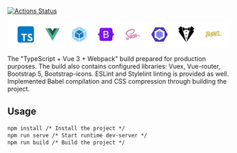 [![Actions Status](https://github.com/buravlev-arthur/TS-Vue-3-Webpack-build/workflows/build/badge.svg)](https://github.com/buravlev-arthur/TS-Vue-3-Webpack-build/actions/workflows/build.yml)

![Stack technologies](https://github.com/buravlev-arthur/TS-Vue-3-Webpack-build/blob/main/cover.jpg?raw=true)

The "TypeScript + Vue 3 + Webpack" build prepared for production purposes. The build also contains configured libraries: Vuex, Vue-router, Bootstrap 5, Bootstrap-icons. ESLint and Stylelint linting is provided as well. Implemented Babel compilation and CSS compression through building the project.

## Usage
```
npm install /* Install the project */
npm run serve /* Start runtime dev-server */
npm run build /* Build the project */
```